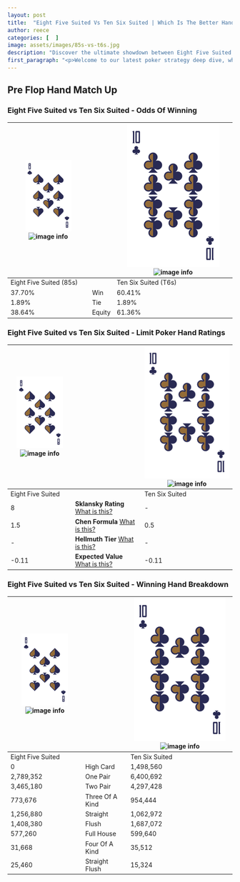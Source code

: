 ```yaml
---
layout: post
title:  "Eight Five Suited Vs Ten Six Suited | Which Is The Better Hand In Poker? A Complete Guide"
author: reece
categories: [  ]
image: assets/images/85s-vs-t6s.jpg
description: "Discover the ultimate showdown between Eight Five Suited and Ten Six Suited in poker! Uncover the odds, strategies, and scenarios where one hand triumphs over the other. Get ready to up your poker game with this thrilling analysis."
first_paragraph: "<p>Welcome to our latest poker strategy deep dive, where we're pitting two distinct hands against each other in a high-stakes showdown: Eight Five Suited vs Ten Six Suited.</p><p>In the dynamic world of poker, every decision counts, and knowing which hand holds the upper hand is key to your success at the table.</p><p>In this article, we'll dissect these two hands, explore the scenarios where one dominates the other, and equip you with the knowledge to make strategic choices that can tip the odds in your favor.</p><p>Get ready to unravel the intriguing dynamics of these poker hands and elevate your game to new heights.</p>"
---
```




[comment]: # (sp0)

## Pre Flop Hand Match Up

<div class="table hand-ratings" markdown="1"> 



### Eight Five Suited vs Ten Six Suited - Odds Of Winning


    
| ![image info](assets/images/hand1/8.png) ![image info](assets/images/hand1/5s.png) |  | ![image info](assets/images/hand2/T.png) ![image info](assets/images/hand2/6s.png) |
| -------- | -------- | -------- |
| Eight Five Suited (85s) |  | Ten Six Suited (T6s) |
| 37.70% | Win | 60.41% |
| 1.89% | Tie | 1.89% |
| 38.64% | Equity | 61.36% |




[comment]: # (sp1)



### Eight Five Suited vs Ten Six Suited - Limit Poker Hand Ratings


    
| ![image info](assets/images/hand1/8.png) ![image info](assets/images/hand1/5s.png) |  | ![image info](assets/images/hand2/T.png) ![image info](assets/images/hand2/6s.png) |
| -------- | -------- | -------- |
| Eight Five Suited |  | Ten Six Suited |
| 8 | **Sklansky Rating** [What is this?](/sklansky-rating-explained) | - |
| 1.5 | **Chen Formula** [What is this?](/chen-formula-explained) | 0.5 |
| - | **Hellmuth Tier** [What is this?](/Hellmuth-tier-explained) | - |
| -0.11 | **Expected Value** [What is this?](/expected-value-explained) | -0.11 |




[comment]: # (sp2)



### Eight Five Suited vs Ten Six Suited - Winning Hand Breakdown


    
| ![image info](assets/images/hand1/8.png) ![image info](assets/images/hand1/5s.png) |  | ![image info](assets/images/hand2/T.png) ![image info](assets/images/hand2/6s.png) |
| -------- | -------- | -------- |
| Eight Five Suited |  | Ten Six Suited |
| 0 | High Card | 1,498,560 |
| 2,789,352 | One Pair | 6,400,692 |
| 3,465,180 | Two Pair | 4,297,428 |
| 773,676 | Three Of A Kind | 954,444 |
| 1,256,880 | Straight | 1,062,972 |
| 1,408,380 | Flush | 1,687,072 |
| 577,260 | Full House | 599,640 |
| 31,668 | Four Of A Kind | 35,512 |
| 25,460 | Straight Flush | 15,324 |




[comment]: # (sp3)



</div>

[comment]: # (sp4)



[comment]: # (sp5)

